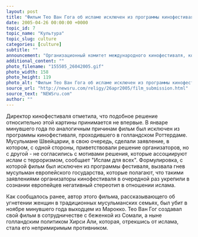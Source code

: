 ```yaml
---
layout: post
title: "Фильм Тео Ван Гога об исламе исключен из программы кинофестивая в Локарно"
date: 2005-04-26 00:00:00 +0000
topic_id: 7
topic_name: "Культура"
topic_slug: culture
categories: [culture]
subtitle: ""
announcement: "Организационный комитет международного кинофестиваля, который пройдет в августе нынешнего года в швейцарском городе Локарно, исключил из своей программы нашумевший фильм голландского кинорежиссера Тео Ван Гога \"Покорность\" из \"соображений безопасности\". Директор фестиваля Ирэн Биньярди заявила, что спорный фильм Тео Вана Гога \"Покорность\" не будет показан на экране фестиваля, который будет проходить с 3 по 13 августа в итальяноязычном кантоне Швейцарии Тичино. Биньярди выразила опасения относительно \"террористических угроз\", подчеркнув, что демонстрация фильма противоречит всем требованиям безопасности."
additional_content: ""
photo_filename: "155505_26042005.gif"
photo_width: 158
photo_height: 119
photo_alt: "Фильм Тео Ван Гога об исламе исключен из программы кинофестивая в Локарно"
source_url: "http://newsru.com/religy/26apr2005/film_submission.html"
source_text: "NEWSru.com"
author: ""
---
```

Директор кинофестиваля отметила, что подобное решение относительно этой картины принимается не впервые. В январе минувшего года по аналогичным причинам фильм был исключен из программы кинофестиваля, проходившего в голландском Роттердаме. Мусульмане Швейцарии, в свою очередь, сделали заявление, в котором, с одной стороны, приветствовали решение организаторов, но с другой - не согласились с мотивами решения, которые ассоциируют ислам с терроризмом, сообщает "Ислам для всех". Формулировка, с которой фильм был исключен из программы фестиваля, вызвала гнев мусульман европейского государства, которые полагают, что такими заявлениями организаторы кинофестиваля в очередной раз укрепили в сознании европейцев негативный стереотип в отношении ислама.

Как сообщалось ранее, автор этого фильма, рассказывающего об угнетении женщин в традиционных мусульманских семьях, был убит в ноябре минувшего года выходцем из Марокко. Тео Ван Гог создавал свой фильм в сотрудничестве с беженкой из Сомали, а ныне голландским политиком Хирси Али, которая, отрекшись от ислама, стала его непримиримым противником.
